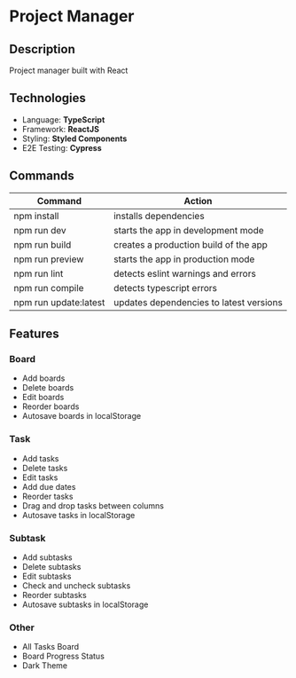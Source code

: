 # Project Manager

## Description

Project manager built with React

## Technologies

- Language: **TypeScript**
- Framework: **ReactJS**
- Styling: **Styled Components**
- E2E Testing: **Cypress**

## Commands

| Command               | Action                                  |
| --------------------- | --------------------------------------- |
| npm install           | installs dependencies                   |
| npm run dev           | starts the app in development mode      |
| npm run build         | creates a production build of the app   |
| npm run preview       | starts the app in production mode       |
| npm run lint          | detects eslint warnings and errors      |
| npm run compile       | detects typescript errors               |
| npm run update:latest | updates dependencies to latest versions |

## Features

### Board

- Add boards
- Delete boards
- Edit boards
- Reorder boards
- Autosave boards in localStorage

### Task

- Add tasks
- Delete tasks
- Edit tasks
- Add due dates
- Reorder tasks
- Drag and drop tasks between columns
- Autosave tasks in localStorage

### Subtask

- Add subtasks
- Delete subtasks
- Edit subtasks
- Check and uncheck subtasks
- Reorder subtasks
- Autosave subtasks in localStorage

### Other

- All Tasks Board
- Board Progress Status
- Dark Theme
